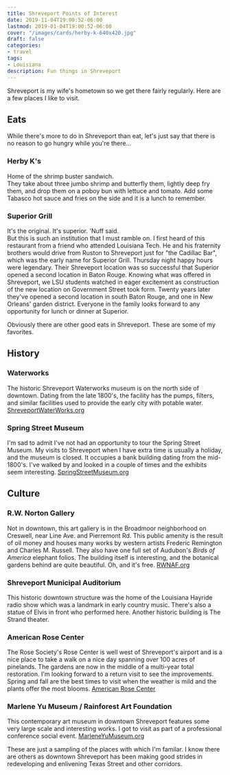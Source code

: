 ```yaml
---
title: Shreveport Points of Interest
date: 2019-11-04T19:00:52-06:00
lastmod: 2019-01-04T19:00:52-06:00
cover: "/images/cards/herby-k-640x420.jpg"
draft: false
categories:
- travel
tags:
- Louisiana
description: Fun things in Shreveport
---
```

Shreveport is my wife's hometown so we  get there fairly regularly. Here are a few places I like to visit.

## Eats
While there's more to do in Shreveport than eat, let's just say that there is no reason to go hungry while you're there...

### Herby K's
Home of the shrimp buster sandwich.\
They take about three jumbo shrimp and butterfly them, lightly deep fry them, and drop them on a poboy bun with lettuce and tomato. Add some Tabasco hot sauce and fries on the side and it is a lunch to remember.
 
### Superior Grill
It's the original. It's superior. 'Nuff said.\
But this is such an institution that I must ramble on. I first heard of this restaurant from a friend who attended Louisiana Tech. He and his fraternity brothers would drive from Ruston to Shreveport just for "the Cadillac Bar", which was the early name for Superior Grill. Thursday night happy hours were legendary. Their Shreveport location was so successful that Superior opened a second location in Baton Rouge. Knowing what was offered in Shreveport, we  LSU students watched in eager excitement as construction of the new location on Government Street took form. Twenty years later they've opened a second location in south Baton Rouge, and one in New Orleans' garden district. Everyone in the family looks forward to any opportunity for lunch or dinner at Superior.

Obviously there are other good eats in Shreveport. These are some of my favorites.

## History
### Waterworks
The historic Shreveport Waterworks museum is on the north side of downtown. Dating from the late 1800's, the facility has the pumps, filters, and similar facilities used to provide the early city with potable water.
[ShreveportWaterWorks.org](http://shreveportwaterworks.org/)

### Spring Street Museum
I'm sad to admit I've not had an opportunity to tour the Spring Street Museum. My visits to Shreveport when I have extra time is usually a holiday, and the museum is closed. It occupies a bank building dating from the mid-1800's. I've walked by and looked in a couple of times and the exhibits seem interesting.
[SpringStreetMuseum.org](https://springstreetmuseum.org/)

## Culture
### R.W. Norton Gallery
Not in downtown, this art gallery is in the Broadmoor neighborhood on Creswell, near Line Ave. and Pierremont Rd. This public amenity is the result of oil money and houses many works by western artists Frederic Remington and Charles M. Russell. They also have one full set of Audubon's *Birds of America* elephant folios. The building itself is interesting, and the botanical gardens behind are quite beautiful. Oh, and it's free.
[RWNAF.org](http://www.rwnaf.org/)

### Shreveport Municipal Auditorium
This historic downtown structure was the home of the Louisiana Hayride radio show which was a landmark in early country music. There's also a statue of Elvis in front who performed here.
Another historic building is The Strand theater. 

### American Rose Center
The Rose Society's Rose Center is well west of Shreveport's airport and is a nice place to take a walk on a nice day spanning over 100 acres of pinelands. The gardens are now in the middle of a multi-year total restoration. I'm looking forward to a return visit to see the improvements. Spring and fall are the best times to visit when the weather is mild and the plants offer the most blooms.
[American Rose Center](https://www.rose.org/visit-public-gardens)

### Marlene Yu Museum / Rainforest Art Foundation
This contemporary art museum in downtown Shreveport features some very large scale and interesting works. I got to visit as part of a professional conference social event. 
[MarleneYuMuseum.org](http://www.marleneyumuseum.org/)

These are just a sampling of the places with which I'm familar. I know there are others as downtown Shreveport has been making good strides in redeveloping and enlivening Texas Street and other corridors. 
